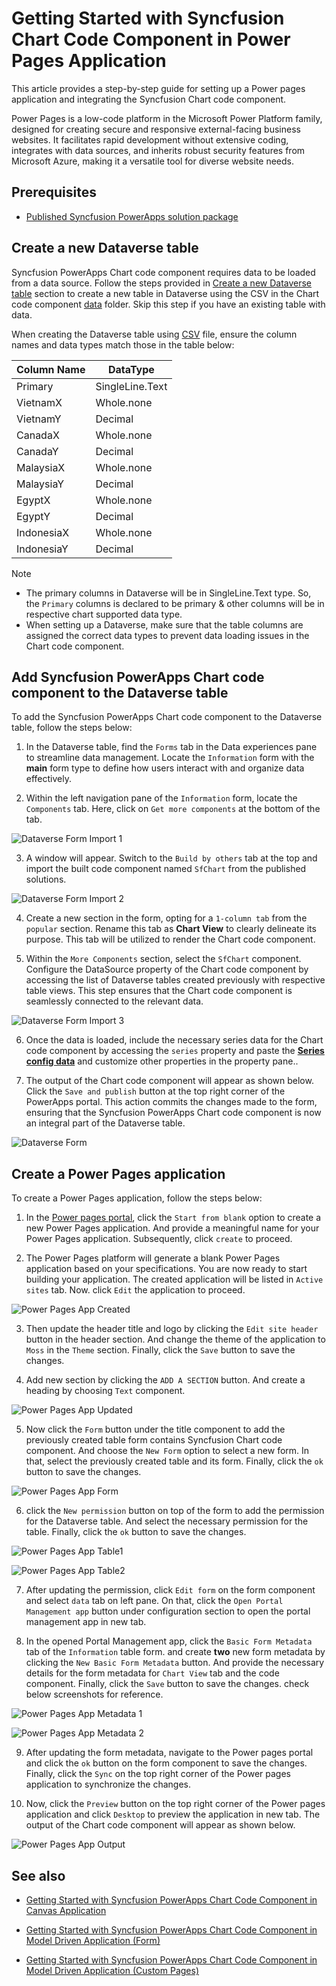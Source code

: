 # Getting Started with Syncfusion Chart Code Component in Power Pages Application

This article provides a step-by-step guide for setting up a Power pages application and integrating the Syncfusion Chart code component.

Power Pages is a low-code platform in the Microsoft Power Platform family, designed for creating secure and responsive external-facing business websites. It facilitates rapid development without extensive coding, integrates with data sources, and inherits robust security features from Microsoft Azure, making it a versatile tool for diverse website needs.

## Prerequisites

- [Published Syncfusion PowerApps solution package](../../README.md#deploying-the-solution-package-in-the-powerapps-portal)

## Create a new Dataverse table

Syncfusion PowerApps Chart code component requires data to be loaded from a data source. Follow the steps provided in [Create a new Dataverse table](../common/faq.md#how-to-create-a-new-dataverse-table) section to create a new table in Dataverse using the CSV in the Chart code component [data](../../components/charts/data/) folder. Skip this step if you have an existing table with data.

When creating the Dataverse table using [CSV](../../components/charts/data/chartData.csv) file, ensure the column names and data types match those in the table below:

| Column Name | DataType   |
|-------------|------------|
| Primary     | SingleLine.Text |
| VietnamX    | Whole.none |
| VietnamY    | Decimal |
| CanadaX     | Whole.none |
| CanadaY     | Decimal |
| MalaysiaX   | Whole.none |
| MalaysiaY   | Decimal |
| EgyptX      | Whole.none |
| EgyptY      | Decimal |
| IndonesiaX  | Whole.none |
| IndonesiaY  | Decimal |

> [!NOTE]
> - The primary columns in Dataverse will be in SingleLine.Text type. So, the `Primary` columns is declared to be primary & other columns will be in respective chart supported data type.
> - When setting up a Dataverse, make sure that the table columns are assigned the correct data types to prevent data loading issues in the Chart code component.

## Add Syncfusion PowerApps Chart code component to the Dataverse table

To add the Syncfusion PowerApps Chart code component to the Dataverse table, follow the steps below:

1. In the Dataverse table, find the `Forms` tab in the Data experiences pane to streamline data management. Locate the `Information` form with the **main** form type to define how users interact with and organize data effectively.

2. Within the left navigation pane of the `Information` form, locate the `Components` tab. Here, click on `Get more components` at the bottom of the tab.

![Dataverse Form Import 1](../images/common/MD-PP-Import1.png)

3. A window will appear. Switch to the `Build by others` tab at the top and import the built code component named `SfChart` from the published solutions.

![Dataverse Form Import 2](../images/charts/MD-PP-Import2.png)

4. Create a new section in the form, opting for a `1-column tab` from the `popular` section. Rename this tab as **Chart View** to clearly delineate its purpose. This tab will be utilized to render the Chart code component.

5. Within the `More Components` section, select the `SfChart` component. Configure the DataSource property of the Chart code component by accessing the list of Dataverse tables created previously with respective table views. This step ensures that the Chart code component is seamlessly connected to the relevant data.

![Dataverse Form Import 3](../images/charts/MD-PP-Import3.png)

6. Once the data is loaded, include the necessary series data for the Chart code component by accessing the `series` property and paste the [**Series config data**](../../components/charts/data/seriesConfig.json) and customize other properties in the property pane..

7. The output of the Chart code component will appear as shown below. Click the `Save and publish` button at the top right corner of the PowerApps portal. This action commits the changes made to the form, ensuring that the Syncfusion PowerApps Chart code component is now an integral part of the Dataverse table.

![Dataverse Form](../images/charts/MD-PP-DataverseForm.png)

## Create a Power Pages application

To create a Power Pages application, follow the steps below:

1. In the [Power pages portal](https://make.powerpages.microsoft.com/), click the `Start from blank` option to create a new Power Pages application. And provide a meaningful name for your Power Pages application. Subsequently, click `create` to proceed.

2. The Power Pages platform will generate a blank Power Pages application based on your specifications. You are now ready to start building your application. The created application will be listed in `Active sites` tab. Now. click `Edit` the application to proceed.

![Power Pages App Created](../images/common/PP-BlankApp.png)

3. Then update the header title and logo by clicking the `Edit site header` button in the header section. And change the theme of the application to `Moss` in the `Theme` section. Finally, click the `Save` button to save the changes.

4. Add new section by clicking the `ADD A SECTION` button. And create a heading by choosing `Text` component.

![Power Pages App Updated](../images/common/PP-Themed.png)

5. Now click the `Form` button under the title component to add the previously created table form contains Syncfusion Chart code component. And choose the `New Form` option to select a new form. In that, select the previously created table and its form. Finally, click the `ok` button to save the changes.

![Power Pages App Form](../images/charts/PP-Form1.png)

6. click the `New permission` button on top of the form to add the permission for the Dataverse table. And select the necessary permission for the table. Finally, click the `ok` button to save the changes.

![Power Pages App Table1](../images/common/PP-TablePermission1.png)

![Power Pages App Table2](../images/charts/PP-TablePermission2.png)

7. After updating the permission, click `Edit form` on the form component and select `data` tab on left pane. On that, click the `Open Portal Management app` button under configuration section to open the portal management app in new tab.

8. In the opened Portal Management app, click the `Basic Form Metadata` tab of the `Information` table form. and create **two** new form metadata by clicking the `New Basic Form Metadata` button. And provide the necessary details for the form metadata for `Chart View` tab and the code component. Finally, click the `Save` button to save the changes. check below screenshots for reference.

![Power Pages App Metadata 1](../images/charts/PP-Metadata1.png)

![Power Pages App Metadata 2](../images/charts/PP-Metadata2.png)

9. After updating the form metadata, navigate to the Power pages portal and click the `ok` button on the form component to save the changes. Finally, click the `Sync` on the top right corner of the Power pages application to synchronize the changes.

10. Now, click the `Preview` button on the top right corner of the Power pages application and click `Desktop` to preview the application in new tab. The output of the Chart code component will appear as shown below.

![Power Pages App Output](../images/charts/PP-Output.png)

## See also

- [Getting Started with Syncfusion PowerApps Chart Code Component in Canvas Application](getting-started-with-canvas.md)

- [Getting Started with Syncfusion PowerApps Chart Code Component in Model Driven Application (Form)](getting-started-with-model-driven-form.md)

- [Getting Started with Syncfusion PowerApps Chart Code Component in Model Driven Application (Custom Pages)](getting-started-with-model-driven-custom-pages.md)
